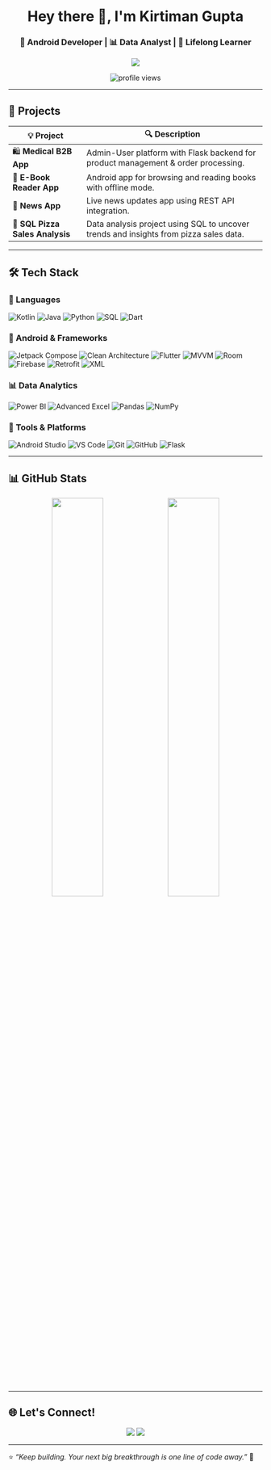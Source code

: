 <h1 align="center">Hey there 👋, I'm Kirtiman Gupta</h1>
<h3 align="center">📱 Android Developer | 📊 Data Analyst | 🎯 Lifelong Learner</h3>

<p align="center">
  <img src="https://readme-typing-svg.demolab.com?font=Fira+Code&size=24&pause=1000&color=00BFFF&center=true&vCenter=true&width=600&lines=Jetpack+Compose+Android+Developer;Data+Storyteller+with+Power+BI+%26+SQL;Learning+Daily+%E2%9C%A8+Building+Always" />
</p>

<p align="center">
  <img src="https://komarev.com/ghpvc/?username=kirtimangupta&label=Profile+Views&color=blue&style=flat-square" alt="profile views" />
</p>

---

## 🚀 Projects

| 💡 Project | 🔍 Description |
|-----------|----------------|
| 🛍️ **Medical B2B App** | Admin-User platform with Flask backend for product management & order processing. |
| 📖 **E-Book Reader App** | Android app for browsing and reading books with offline mode. |
| 📰 **News App** | Live news updates app using REST API integration. |
| 🍕 **SQL Pizza Sales Analysis** | Data analysis project using SQL to uncover trends and insights from pizza sales data. |

---

## 🛠️ Tech Stack

### 💬 Languages  
![Kotlin](https://img.shields.io/badge/Kotlin-7F52FF?style=for-the-badge&logo=kotlin&logoColor=white)  ![Java](https://img.shields.io/badge/Java-%23ED8B00.svg?style=for-the-badge&logo=java&logoColor=white)  ![Python](https://img.shields.io/badge/Python-3776AB?style=for-the-badge&logo=python&logoColor=white)  ![SQL](https://img.shields.io/badge/SQL-4479A1?style=for-the-badge&logo=sqlite&logoColor=white)  ![Dart](https://img.shields.io/badge/Dart-0175C2?style=for-the-badge&logo=dart&logoColor=white)


### 📱 Android & Frameworks  
![Jetpack Compose](https://img.shields.io/badge/Jetpack_Compose-4285F4?style=for-the-badge&logo=android&logoColor=white)   ![Clean Architecture](https://img.shields.io/badge/Clean%20Architecture-8E24AA?style=for-the-badge)  ![Flutter](https://img.shields.io/badge/Flutter-02569B?style=for-the-badge&logo=flutter&logoColor=white)   ![MVVM](https://img.shields.io/badge/MVVM-Architecture-00C853?style=for-the-badge)  ![Room](https://img.shields.io/badge/Room-Database-F44336?style=for-the-badge&logo=android&logoColor=white)  ![Firebase](https://img.shields.io/badge/Firebase-ffca28?style=for-the-badge&logo=firebase&logoColor=black)  ![Retrofit](https://img.shields.io/badge/Retrofit-2E8B57?style=for-the-badge)  ![XML](https://img.shields.io/badge/XML-e34c26?style=for-the-badge&logo=xml&logoColor=white)

### 📊 Data Analytics  
![Power BI](https://img.shields.io/badge/PowerBI-F2C811?style=for-the-badge&logo=powerbi&logoColor=black)  ![Advanced Excel](https://img.shields.io/badge/Excel-217346?style=for-the-badge&logo=microsoft-excel&logoColor=white)  ![Pandas](https://img.shields.io/badge/Pandas-150458?style=for-the-badge&logo=pandas&logoColor=white)  ![NumPy](https://img.shields.io/badge/NumPy-013243?style=for-the-badge&logo=numpy&logoColor=white)

### 🔧 Tools & Platforms  
![Android Studio](https://img.shields.io/badge/Android_Studio-3DDC84?style=for-the-badge&logo=android-studio&logoColor=white)  ![VS Code](https://img.shields.io/badge/VS%20Code-0078d7?style=for-the-badge&logo=visual-studio-code&logoColor=white)  ![Git](https://img.shields.io/badge/Git-F05032?style=for-the-badge&logo=git&logoColor=white)  ![GitHub](https://img.shields.io/badge/GitHub-000?style=for-the-badge&logo=github&logoColor=white)  ![Flask](https://img.shields.io/badge/Flask-000000?style=for-the-badge&logo=flask&logoColor=white)

---

## 📊 GitHub Stats

<p align="center">
  <img src="https://github-readme-stats.vercel.app/api?username=kirtimangupta&show_icons=true&theme=tokyonight" width="45%"/>
  <img src="https://github-readme-streak-stats.herokuapp.com/?user=kirtimangupta&theme=tokyonight" width="45%"/>
</p>

---

## 🌐 Let's Connect!

<p align="center">
  <a href="https://www.linkedin.com/in/kirtiman29/"><img src="https://img.shields.io/badge/LinkedIn-0077B5?style=for-the-badge&logo=linkedin&logoColor=white"></a>
  <a href="https://github.com/kirtiman29"><img src="https://img.shields.io/badge/GitHub-171515?style=for-the-badge&logo=github&logoColor=white"></a>
</p>

---

⭐ _“Keep building. Your next big breakthrough is one line of code away.”_ 🚀

